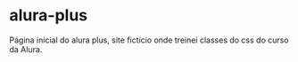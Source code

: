# alura-plus
Página inicial do alura plus, site fictício onde treinei classes do css do curso da Alura.
